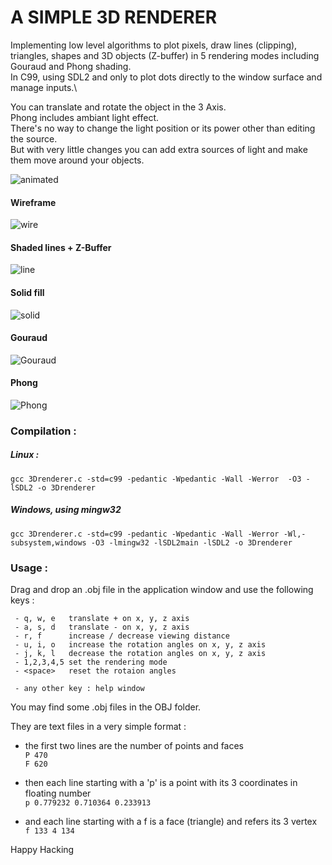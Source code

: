 # A SIMPLE 3D RENDERER


Implementing low level algorithms to plot pixels, draw lines (clipping), triangles, shapes and 3D objects (Z-buffer) in 5 rendering modes including Gouraud and Phong shading.\
In C99, using SDL2 and only to plot dots directly to the window surface and manage inputs.\

You can translate and rotate the object in the 3 Axis.\
Phong includes ambiant light effect.\
There's no way to change the light position or its power other than editing the source.\
But with very little changes you can add extra sources of light and make them move around your objects.

![animated](animated.gif)


#### Wireframe
![wire](1-wire.png)


#### Shaded lines + Z-Buffer
![line](2-line.png)

#### Solid fill
![solid](3-solid.png)

#### Gouraud
![Gouraud](4-Gouraud.png)

#### Phong
![Phong](5-Phong.png)


### Compilation :

##### Linux :

```gcc 3Drenderer.c -std=c99 -pedantic -Wpedantic -Wall -Werror  -O3 -lSDL2 -o 3Drenderer```


##### Windows, using mingw32

```gcc 3Drenderer.c -std=c99 -pedantic -Wpedantic -Wall -Werror -Wl,-subsystem,windows -O3 -lmingw32 -lSDL2main -lSDL2 -o 3Drenderer```


### Usage :

Drag and drop an .obj file in the application window and use the following keys :


```
 - q, w, e   translate + on x, y, z axis
 - a, s, d   translate - on x, y, z axis
 - r, f      increase / decrease viewing distance
 - u, i, o   increase the rotation angles on x, y, z axis
 - j, k, l   decrease the rotation angles on x, y, z axis
 - 1,2,3,4,5 set the rendering mode
 - <space>   reset the rotaion angles

 - any other key : help window
```


You may find some .obj files in the OBJ folder.

They are text files in a very simple format :
- the first two lines are the number of points and faces\
```P 470```\
```F 620```

- then each line starting with a 'p' is a point with its 3 coordinates in floating number\
```p 0.779232 0.710364 0.233913```

- and each line starting with a f is a face (triangle) and refers its 3 vertex\
```f 133 4 134```


Happy Hacking
